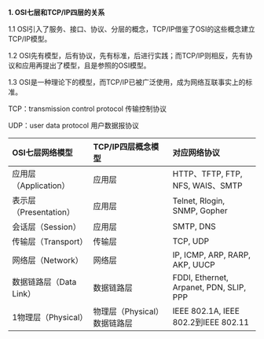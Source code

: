 **1. OSI七层和TCP/IP四层的关系**

1.1 OSI引入了服务、接口、协议、分层的概念，TCP/IP借鉴了OSI的这些概念建立TCP/IP模型。

1.2 OSI先有模型，后有协议，先有标准，后进行实践；而TCP/IP则相反，先有协议和应用再提出了模型，且是参照的OSI模型。

1.3 OSI是一种理论下的模型，而TCP/IP已被广泛使用，成为网络互联事实上的标准。

TCP：transmission control protocol 传输控制协议

UDP：user data protocol 用户数据报协议

| OSI七层网络模型 | TCP/IP四层概念模型 | 对应网络协议 |
| :--- | :--- | :--- |
| 应用层（Application） | 应用层 | HTTP、TFTP, FTP, NFS, WAIS、SMTP |
| 表示层（Presentation） | 应用层 | Telnet, Rlogin, SNMP, Gopher |
| 会话层（Session） | 应用层 | SMTP, DNS |
| 传输层（Transport） | 传输层 | TCP, UDP |
| 网络层（Network） | 网络层 | IP, ICMP, ARP, RARP, AKP, UUCP |
| 数据链路层（Data Link） | 数据链路层 | FDDI, Ethernet, Arpanet, PDN, SLIP, PPP |
| 1物理层（Physical） | 物理层（Physical）数据链路层 | IEEE 802.1A, IEEE 802.2到IEEE 802.11 |



